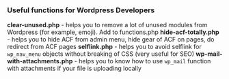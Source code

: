 <h3>Useful functions for Wordpress Developers</h3>

<b>clear-unused.php</b> - helps you to remove a lot of unused modules from Wordpress (for example, emoji). Add to functions.php
<b>hide-acf-totally.php</b> - helps you to hide ACF from admin menu, hide gear of ACF on pages, do redirect from ACF pages
<b>selflink.php</b> - helps you to avoid selflink for <code>wp_nav_menu</code> objects without breaking of CSS (very useful for SEO)
<b>wp-mail-with-attachments.php</b> - helps you to know how to use <code>wp_mail</code> function with attachments if your file is uploading locally